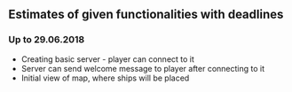 ## Estimates of given functionalities with deadlines
### Up to 29.06.2018
* Creating basic server - player can connect to it
* Server can send welcome message to player after connecting to it
* Initial view of map, where ships will be placed